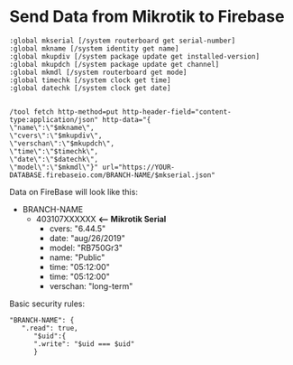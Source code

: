 # Send Data from Mikrotik to Firebase

```
:global mkserial [/system routerboard get serial-number]
:global mkname [/system identity get name]
:global mkupdiv [/system package update get installed-version]
:global mkupdch [/system package update get channel]
:global mkmdl [/system routerboard get mode]
:global timechk [/system clock get time]
:global datechk [/system clock get date]


/tool fetch http-method=put http-header-field="content-type:application/json" http-data="{
\"name\":\"$mkname\",
\"cvers\":\"$mkupdiv\",
\"verschan\":\"$mkupdch\",
\"time\":\"$timechk\",
\"date\":\"$datechk\",
\"model\":\"$mkmdl\"}" url="https://YOUR-DATABASE.firebaseio.com/BRANCH-NAME/$mkserial.json"
```

Data on FireBase will look like this:

* BRANCH-NAME
   * 403107XXXXXX   **<-- Mikrotik Serial**
      * cvers: "6.44.5" 
      * date: "aug/26/2019" 
      * model: "RB750Gr3" 
      * name: "Public" 
      * time: "05:12:00" 
      * time: "05:12:00" 
      * verschan: "long-term" 

Basic security rules:

```
"BRANCH-NAME": {
   ".read": true,
      "$uid":{
      ".write": "$uid === $uid"
      }
```
